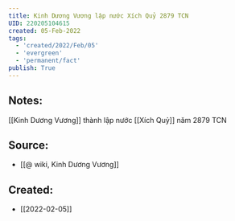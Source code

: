```yaml
---
title: Kinh Dương Vương lập nước Xích Quỷ 2879 TCN
UID: 220205104615
created: 05-Feb-2022
tags:
  - 'created/2022/Feb/05'
  - 'evergreen'
  - 'permanent/fact'
publish: True
---
```

## Notes:
[[Kinh Dương Vương]] thành lập nước [[Xích Quỷ]] năm 2879 TCN

## Source:
- [[@ wiki, Kinh Dương Vương]]



## Created:
- [[2022-02-05]]
